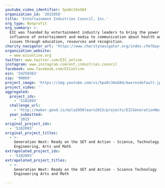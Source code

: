 ```yaml
---
youtube_video_identifier: 5paOc34oG84
organization_id: '2015058'
title: 'Entertainment Industries Council, Inc.'
org_type: Nonprofit
org_summary: >-
  EIC was founded by entertainment industry leaders to bring the power and
  influence of entertainment and media to communication about health and social
  issues through education, resources and recognition.
charity_navigator_url: 'https://www.charitynavigator.org/index.cfm?bay=search.profile&ein=54259363'
organization_website:
  - www.eiconline.org
twitter: www.twitter.com/EIC_online
instagram: www.instagram.com/ent.industries.council
facebook: www.facebook.com/EIConline
ein: '54259363'
zip: '90069'
project_image: 'https://img.youtube.com/vi/5paOc34oG84/maxresdefault.jpg'
project_video: ''
aggregated:
  project_ids:
    - '5102093'
  challenge_url:
    - 'http://maker.good.is/myla2050learn2015/projects/EICGenerationNext.html'
  year_submitted:
    - '2015'
original_project_ids:
  - '5102093'
original_project_titles:
  - >-
    Generation Next: Ready on the SET and Action - Science, Technology,
    Engineering, Arts and Math
extrapolated_project_ids:
  - '5102093'
extrapolated_project_titles:
  - >-
    Generation Next: Ready on the SET and Action - Science Technology
    Engineering Arts and Math

---
```

